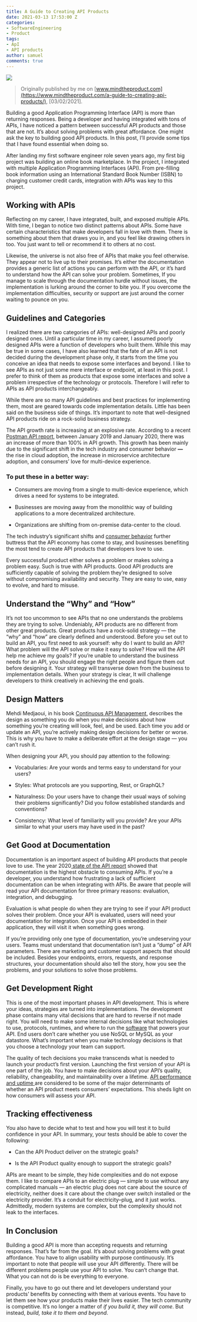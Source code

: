 ```yaml
---
title: A Guide to Creating API Products
date: 2021-03-13 17:53:00 Z
categories:
- SoftwareEngineering
- Product
tags:
- ApI
- API products
author: samuel
comments: true
---
```


![](https://res.cloudinary.com/samueljames/image/upload/c_scale,w_200/v1615721592/ApI.png)

> Originally published by me on [www.mindtheproduct.com](https://www.mindtheproduct.com/a-guide-to-creating-api-products/), \[03/02/2021\].

Building a good Application Programming Interface (API) is more than returning responses. Being a developer and having integrated with tons of APIs, I have noticed a pattern between successful API products and those that are not. It’s about solving problems with great affordance. One might ask the key to building good API products. In this post, I’ll provide some tips that I have found essential when doing so.

After landing my first software engineer role seven years ago, my first big project was building an online book marketplace. In the project, I integrated with multiple Application Programming Interfaces (API). From pre-filling book information using an International Standard Book Number (ISBN) to charging customer credit cards, integration with APIs was key to this project.

## Working with APIs

Reflecting on my career, I have integrated, built, and exposed multiple APIs. With time, I began to notice two distinct patterns about APIs. Some have certain characteristics that make developers fall in love with them. There is something about them that draws you in, and you feel like drawing others in too. You just want to tell or recommend it to others at no cost.

Likewise, the universe is not also free of APIs that make you feel otherwise. They appear not to live up to their promises. It’s either the documentation provides a generic list of actions you can perform with the API, or it’s hard to understand how the API can solve your problem.  Sometimes, If you manage to scale through the documentation hurdle without issues, the implementation is lurking around the corner to bite you. If you overcome the implementation difficulties, security or support are just around the corner waiting to pounce on you.

## Guidelines and Categories

I realized there are two categories of APIs: well-designed APIs and poorly designed ones. Until a particular time in my career, I assumed poorly designed APIs were a function of developers who built them. While this may be true in some cases, I have also learned that the fate of an API is not decided during the development phase only, it starts from the time you conceive an idea that needs to expose some interfaces and beyond. I like to see APIs as not just some mere interface or endpoint, at least in this post. I prefer to think of them as products that expose some interfaces and solve a problem irrespective of the technology or protocols. Therefore I will refer to APIs as API products interchangeably.

While there are so many API guidelines and best practices for implementing them, most are geared towards code implementation details. Little has been said on the business side of things. It’s important to note that well-designed API products ride on a rock-solid business strategy.

The API growth rate is increasing at an explosive rate. According to a recent [Postman API report,](https://blog.postman.com/api-growth-rate/) between January 2019 and January 2020, there was an increase of more than 100% in API growth.  This growth has been mainly due to the significant shift in the tech industry and consumer behavior **—** the rise in cloud adoption, the increase in microservice architecture adoption, and consumers’ love for multi-device experience.

### To put these in a better way:

* Consumers are moving from a single to multi-device experience, which drives a need for systems to be integrated.

* Businesses are moving away from the monolithic way of building applications to a more decentralized architecture.

* Organizations are shifting from on-premise data-center to the cloud.

The tech industry’s significant shifts and [consumer behavior](https://www.mindtheproduct.com/understanding-users-learnings-from-the-mtpcon-session-speakers/) further buttress that the API economy has come to stay, and businesses benefiting the most tend to create API products that developers love to use.

Every successful product either solves a problem or makes solving a problem easy. Such is true with API products. Good API products are sufficiently capable of solving the problem they’re designed to solve without compromising availability and security. They are easy to use, easy to evolve, and hard to misuse.

## Understand the “Why” and “How”

It’s not too uncommon to see APIs that no one understands the problems they are trying to solve. Undeniably, API products are no different from other great products. Great products have a rock-solid strategy — the “why” and “how” are clearly defined and understood. Before you set out to build an API, you first need to ask yourself: why do I want to build an API? What problem will the API solve or make it easy to solve? How will the API help me achieve my goals?  If you’re unable to understand the business needs for an API,  you should engage the right people and figure them out before designing it.  Your strategy will transverse down from the business to implementation details. When your strategy is clear, It will challenge developers to think creatively in achieving the end goals.

## Design Matters

Mehdi Medjaoui, in his book [Continuous API Management](https://www.amazon.com/Continuous-API-Management-Decisions-Landscape/dp/1492043559), describes the design as something you do when you make decisions about how something you’re creating will look, feel, and be used.  Each time you add or update an API, you’re actively making design decisions for better or worse. This is why you have to make a deliberate effort at the design stage — you can’t rush it.

When designing your API, you should pay attention to the following:

* Vocabularies: Are your words and terms easy to understand for your users?

* Styles: What protocols are you supporting, Rest, or GraphQL?

* Naturalness: Do your users have to change their usual ways of solving their problems significantly? Did you follow established standards and conventions?

* Consistency: What level of familiarity will you provide? Are your APIs similar to what your users may have used in the past?

## Get Good at Documentation

Documentation is an important aspect of building API products that people love to use. The year 2020[ state of the API report](https://www.postman.com/state-of-api/executing-on-apis/#executing-on-apis) showed that documentation is the highest obstacle to consuming APIs. If you’re a developer, you understand how frustrating a lack of sufficient documentation can be when integrating with APIs.  Be aware that people will read your API documentation for three primary reasons: evaluation, integration, and debugging.

Evaluation is what people do when they are trying to see if your API product solves their problem. Once your API is evaluated, users will need your documentation for integration. Once your API is embedded in their application, they will visit it when something goes wrong.

If you’re providing only one type of documentation, you’re undeserving your users. Teams must understand that documentation isn’t just a “dump” of API parameters. There are marketing and customer support aspects that should be included. Besides your endpoints, errors, requests, and response structures, your documentation should also tell the story, how you see the problems, and your solutions to solve those problems.

## Get Development Right

This is one of the most important phases in API development. This is where your ideas, strategies are turned into implementations. The development phase contains many vital decisions that are hard to reverse if not made right. You will need to make some internal decisions like what technologies to use, protocols, runtimes, and where to run the [software](https://www.mindtheproduct.com/a-product-managers-approach-to-building-integrations-for-saas-software/) that powers your API. End users don’t care whether you use NoSQL or MySQL as your datastore. What’s important when you make technology decisions is that you choose a technology your team can support.

The quality of tech decisions you make transcends what is needed to launch your product’s first version.  Launching the first version of your API is one part of the job. You have to make decisions about your API’s quality, reliability, changeability, and maintainability over a lifetime. [API performance and uptime ](https://www.postman.com/state-of-api/executing-on-apis/#executing-on-apis)are considered to be some of the major determinants of whether an API product meets consumers’ expectations. This sheds light on how consumers will assess your API.

## Tracking effectiveness

You also have to decide what to test and how you will test it to build confidence in your API. In summary,  your tests should be able to cover the following:

* Can the API Product deliver on the strategic goals?

* Is the API Product quality enough to support the strategic goals?

APIs are meant to be simple, they hide complexities and do not expose them. I like to compare APIs to an electric plug — simple to use without any complicated manuals —  an electric plug does not care about the source of electricity, neither does it care about the change over switch installed or the electricity provider. It’s a conduit for electricity–plug, and it just works. Admittedly, modern systems are complex, but the complexity should not leak to the interfaces.

## In Conclusion

Building a good API is more than accepting requests and returning responses. That’s far from the goal. It’s about solving problems with great affordance.  You have to align usability with purpose continuously.  It’s important to note that people will use your API differently. There will be different problems people use your API to solve. You can’t change that. What you can not do is be everything to everyone.

Finally, you have to go out there and let developers understand your products’ benefits by connecting with them at various events. You have to let them see how your products make their lives easier. The tech community is competitive. It’s no longer a matter of *if you build it, they will come*.  But instead, *build, take it to them and beyond*.